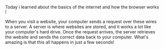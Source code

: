 Today i learned about the basics of the internet and how the browser works !

When you visit a website, your computer sends a request over these wires to a server. A server is where websites are stored, and it works a lot like your computer's hard drive. Once the request arrives, the server retrieves the website and sends the correct data back to your computer. What's amazing is that this all happens in just a few seconds!